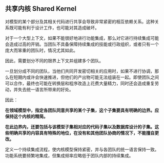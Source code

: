 ## 共享内核 Shared Kernel

对模型的某个部分及其相关代码进行共享会导致非常紧密的相互依赖关系。这种关系既可能有利于设计工作，也可能对其造成破坏。

对于一个大型上下文，如果不能很好地进行功能集成，那么对它进行持续集成可能会造成过高的开销。当团队不具备保障持续集成的技能或行政组织，或者只有一个庞大而笨重的团队时，情况尤其如此。

因此，需要划分不同的限界上下文并组建多个团队。

一旦划分成不同的团队，当他们共同开发密切相关的应用时，如果不进行协调，那么在短期内或许会快速推进，但他们的产出物可能无法组装在一起。即使团队之间可以合作，最终也可能在转换层和程序改造上花费大量精力，同时还会造成重复劳动，并失去统一语言所带来的好处。

因此：

**在领域模型中，指定各团队同意共享的某个子集，这个子集要具有明确的边界。应保持这个内核的精简。**

**在此边界内，还要包括与该模型子集相对应的代码子集以及数据库设计的子集。这些明确共享的内容具有特殊的地位，在没有和其他团队协商的情况下，不能擅自更改。**

定义一个持续集成流程，使内核模型保持紧密，并与各团队的统一语言保持一致。功能系统要频繁地集成，但集成频率应略低于团队内部的持续集成。
